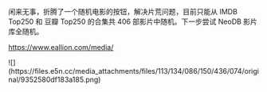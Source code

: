 <p>闲来无事，折腾了一个随机电影的按钮，解决片荒问题，目前只能从 IMDB Top250 和 豆瓣 Top250 的合集共 406 部影片中随机。下一步尝试 NeoDB 影片库全随机。</p><p><a href="https://www.eallion.com/media/" target="_blank" rel="nofollow noopener" translate="no"><span class="invisible">https://www.</span><span class="">eallion.com/media/</span><span class="invisible"></span></a></p>
![](https://files.e5n.cc/media_attachments/files/113/134/086/150/436/074/original/9352580df183a185.png)